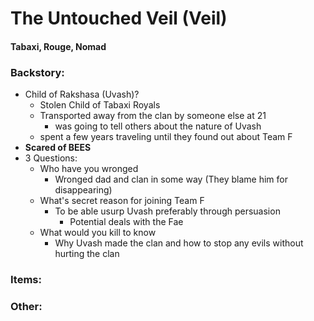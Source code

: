 # The Untouched Veil (Veil)
#### Tabaxi, Rouge, Nomad
### Backstory:
* Child of Rakshasa (Uvash)?
  * Stolen Child of Tabaxi Royals
  * Transported away from the clan by someone else at 21
    * was going to tell others about the nature of Uvash
  * spent a few years traveling until they found out about Team F
* **Scared of BEES**
* 3 Questions:
  * Who have you wronged
    * Wronged dad and clan in some way (They blame him for disappearing)
  * What's secret reason for joining Team F
    * To be able usurp Uvash preferably through persuasion
      * Potential deals with the Fae
  * What would you kill to know
    * Why Uvash made the clan and how to stop any evils without hurting the clan
### Items:

### Other:
